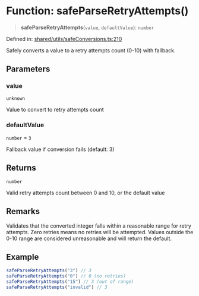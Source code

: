 # Function: safeParseRetryAttempts()

> **safeParseRetryAttempts**(`value`, `defaultValue`): `number`

Defined in: [shared/utils/safeConversions.ts:210](https://github.com/Nick2bad4u/Uptime-Watcher/blob/8a1973382d5fe14c52996ecda381894eb7ecd4a6/shared/utils/safeConversions.ts#L210)

Safely converts a value to a retry attempts count (0-10) with fallback.

## Parameters

### value

`unknown`

Value to convert to retry attempts count

### defaultValue

`number` = `3`

Fallback value if conversion fails (default: 3)

## Returns

`number`

Valid retry attempts count between 0 and 10, or the default value

## Remarks

Validates that the converted integer falls within a reasonable range for
retry attempts. Zero retries means no retries will be attempted. Values
outside the 0-10 range are considered unreasonable and will return the default.

## Example

```typescript
safeParseRetryAttempts("3") // 3
safeParseRetryAttempts("0") // 0 (no retries)
safeParseRetryAttempts("15") // 3 (out of range)
safeParseRetryAttempts("invalid") // 3
```
